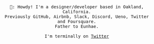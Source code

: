 <p align="center">
  <samp>
    🤠: Howdy! I'm a designer/developer based in Oakland, California.
    <br>Previously GitHub, Airbnb, Slack, Discord, Ueno, Twitter and Foursquare.
    <br>Father to Eunhae.
    <br><br>I'm terminally on <a href="https://twitter.com/anthny">Twitter</a>
  </samp>
</p>
